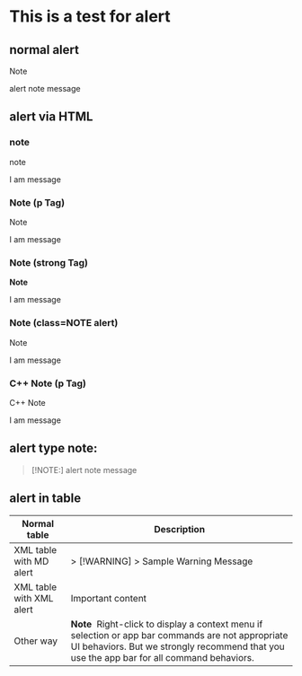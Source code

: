 # This is a test for alert

## normal alert
> [!NOTE]
> alert note message

## alert via HTML
### note
<div class="alert">
<p>note</p>
<p> I am message</p>
</div>

### Note (p Tag)
<div class="alert">
<p>Note</p>
<p> I am message</p>
</div>

### Note (strong Tag)
<div class="alert">
<strong>Note</strong>
<p>I am message</p>
</div>

### Note (class=NOTE alert)
<div class="NOTE alert">
<p>Note</p>
<p>I am message</p>
</div>

### C++ Note (p Tag)
<div class="alert">
<p>C++ Note</p>
<p> I am message</p>
</div>

## alert type note:
> [!NOTE:]
> alert note message

## alert in table
<table>
<thead>
<tr>
<th>Normal table</th>
<th>Description</th>
</tr>
</thead>
<tbody>
<tr>
<td>XML table with MD alert</td>
<td> 
> [!WARNING]
> Sample Warning Message
</td>
</tr>
<tr>
<td>XML table with XML alert</td>
<td>
  <alert class="important"> <para>Important content</para> </alert>
</td>
</tr>
<tr>
<td>Other way</td>
<td>
<div class="alert">
<strong>Note</strong>  Right-click to display a context menu if selection or app bar commands are not appropriate UI behaviors. But we strongly recommend that you use the app bar for all command behaviors.
</div>
</td>
</tr>
</tbody>
</table>



